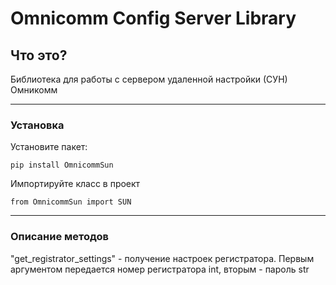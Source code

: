 # Omnicomm Config Server Library #

## Что это? ##
Библиотека для работы с сервером удаленной настройки (СУН) Омникомм


----------


### Установка ###

Установите пакет:

    pip install OmnicommSun

Импортируйте класс в проект

    from OmnicommSun import SUN


----------


### Описание методов ###

"get_registrator_settings" - получение настроек регистратора. Первым аргументом передается номер регистратора int, вторым - пароль str